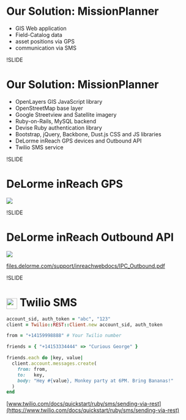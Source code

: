
# Our Solution: MissionPlanner

- GIS Web application
- Field-Catalog data
- asset positions via GPS
- communication via SMS

!SLIDE

# Our Solution: MissionPlanner

- OpenLayers GIS JavaScript library
- OpenStreetMap base layer
- Google Streetview and Satellite imagery
- Ruby-on-Rails, MySQL backend
- Devise Ruby authentication library
- Bootstrap, jQuery, Backbone, Dust.js CSS and JS libraries
- DeLorme inReach GPS devices and Outbound API
- Twilio SMS service

!SLIDE

# DeLorme inReach GPS

<img src='img/inreachse_m01.jpg' />

!SLIDE

# DeLorme inReach Outbound API

<img src='img/inreach-outbound.png' />

[files.delorme.com/support/inreachwebdocs/IPC_Outbound.pdf](http://files.delorme.com/support/inreachwebdocs/IPC_Outbound.pdf)

!SLIDE

# <img src='img/twilio-logo.png' style='height:1.0em;width:1.0em;vertical-align:bottom;'/> Twilio SMS

```ruby
account_sid, auth_token = "abc", "123"
client = Twilio::REST::Client.new account_sid, auth_token

from = "+14159998888" # Your Twilio number

friends = { "+14153334444" => "Curious George" }

friends.each do |key, value|
  client.account.messages.create(
    from: from,
    to:   key,
    body: "Hey #{value}, Monkey party at 6PM. Bring Bananas!"
  )
end
```

[www.twilio.com/docs/quickstart/ruby/sms/sending-via-rest](https://www.twilio.com/docs/quickstart/ruby/sms/sending-via-rest)
